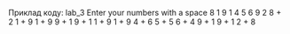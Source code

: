 Приклад коду:
lab_3
Enter your numbers with a space
8 1 9 1 4 5 6 9 2
8 + 2
1 + 9
1 + 9
9 + 1
9 + 1
1 + 9
1 + 9
4 + 6
5 + 5
6 + 4
9 + 1
9 + 1
2 + 8
